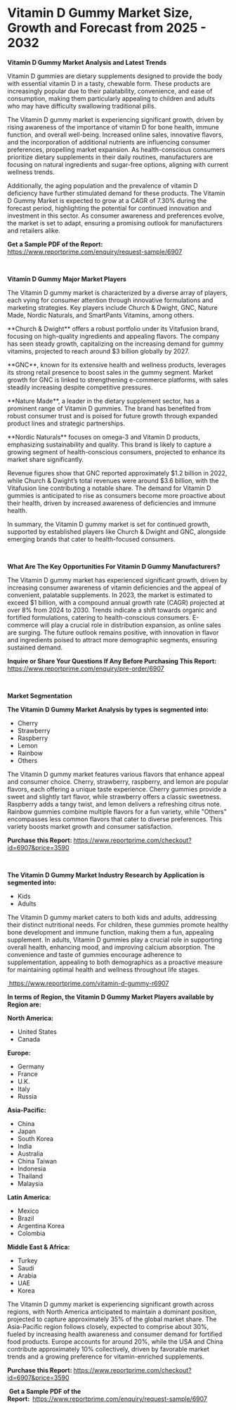 <p><h1>Vitamin D Gummy Market Size, Growth and Forecast from 2025 - 2032</h1></p><p><strong>Vitamin D Gummy Market Analysis and Latest Trends</strong></p>
<p><p>Vitamin D gummies are dietary supplements designed to provide the body with essential vitamin D in a tasty, chewable form. These products are increasingly popular due to their palatability, convenience, and ease of consumption, making them particularly appealing to children and adults who may have difficulty swallowing traditional pills.</p><p>The Vitamin D gummy market is experiencing significant growth, driven by rising awareness of the importance of vitamin D for bone health, immune function, and overall well-being. Increased online sales, innovative flavors, and the incorporation of additional nutrients are influencing consumer preferences, propelling market expansion. As health-conscious consumers prioritize dietary supplements in their daily routines, manufacturers are focusing on natural ingredients and sugar-free options, aligning with current wellness trends.</p><p>Additionally, the aging population and the prevalence of vitamin D deficiency have further stimulated demand for these products. The Vitamin D Gummy Market is expected to grow at a CAGR of 7.30% during the forecast period, highlighting the potential for continued innovation and investment in this sector. As consumer awareness and preferences evolve, the market is set to adapt, ensuring a promising outlook for manufacturers and retailers alike.</p></p>
<p><strong>Get a Sample PDF of the Report:&nbsp;</strong> <a href="https://www.reportprime.com/enquiry/request-sample/6907?utm_campaign=4555&utm_medium=2&utm_source=Github&utm_content=ia&utm_term=17052025&utm_id=vitamin-d-gummy">https://www.reportprime.com/enquiry/request-sample/6907</a></p>
<p>&nbsp;</p>
<p><strong>Vitamin D Gummy Major Market Players</strong></p>
<p><p>The Vitamin D gummy market is characterized by a diverse array of players, each vying for consumer attention through innovative formulations and marketing strategies. Key players include Church & Dwight, GNC, Nature Made, Nordic Naturals, and SmartPants Vitamins, among others. </p><p>**Church & Dwight** offers a robust portfolio under its Vitafusion brand, focusing on high-quality ingredients and appealing flavors. The company has seen steady growth, capitalizing on the increasing demand for gummy vitamins, projected to reach around $3 billion globally by 2027.</p><p>**GNC**, known for its extensive health and wellness products, leverages its strong retail presence to boost sales in the gummy segment. Market growth for GNC is linked to strengthening e-commerce platforms, with sales steadily increasing despite competitive pressures.</p><p>**Nature Made**, a leader in the dietary supplement sector, has a prominent range of Vitamin D gummies. The brand has benefited from robust consumer trust and is poised for future growth through expanded product lines and strategic partnerships. </p><p>**Nordic Naturals** focuses on omega-3 and Vitamin D products, emphasizing sustainability and quality. This brand is likely to capture a growing segment of health-conscious consumers, projected to enhance its market share significantly. </p><p>Revenue figures show that GNC reported approximately $1.2 billion in 2022, while Church & Dwight’s total revenues were around $3.6 billion, with the Vitafusion line contributing a notable share. The demand for Vitamin D gummies is anticipated to rise as consumers become more proactive about their health, driven by increased awareness of deficiencies and immune health.</p><p>In summary, the Vitamin D gummy market is set for continued growth, supported by established players like Church & Dwight and GNC, alongside emerging brands that cater to health-focused consumers.</p></p>
<p>&nbsp;</p>
<p><strong>What Are The Key Opportunities For Vitamin D Gummy Manufacturers?</strong></p>
<p><p>The Vitamin D gummy market has experienced significant growth, driven by increasing consumer awareness of vitamin deficiencies and the appeal of convenient, palatable supplements. In 2023, the market is estimated to exceed $1 billion, with a compound annual growth rate (CAGR) projected at over 8% from 2024 to 2030. Trends indicate a shift towards organic and fortified formulations, catering to health-conscious consumers. E-commerce will play a crucial role in distribution expansion, as online sales are surging. The future outlook remains positive, with innovation in flavor and ingredients poised to attract more demographic segments, ensuring sustained demand.</p></p>
<p><strong>Inquire or Share Your Questions If Any Before Purchasing This Report:</strong> <a href="https://www.reportprime.com/enquiry/pre-order/6907?utm_campaign=4555&utm_medium=2&utm_source=Github&utm_content=ia&utm_term=17052025&utm_id=vitamin-d-gummy">https://www.reportprime.com/enquiry/pre-order/6907</a></p>
<p>&nbsp;</p>
<p><strong>Market Segmentation</strong></p>
<p><strong>The Vitamin D Gummy Market Analysis by types is segmented into:</strong></p>
<p><ul><li>Cherry</li><li>Strawberry</li><li>Raspberry</li><li>Lemon</li><li>Rainbow</li><li>Others</li></ul></p>
<p><p>The Vitamin D gummy market features various flavors that enhance appeal and consumer choice. Cherry, strawberry, raspberry, and lemon are popular flavors, each offering a unique taste experience. Cherry gummies provide a sweet and slightly tart flavor, while strawberry offers a classic sweetness. Raspberry adds a tangy twist, and lemon delivers a refreshing citrus note. Rainbow gummies combine multiple flavors for a fun variety, while "Others" encompasses less common flavors that cater to diverse preferences. This variety boosts market growth and consumer satisfaction.</p></p>
<p><strong>Purchase this Report:&nbsp;</strong><a href="https://www.reportprime.com/checkout?id=6907&price=3590&utm_campaign=4555&utm_medium=2&utm_source=Github&utm_content=ia&utm_term=17052025&utm_id=vitamin-d-gummy">https://www.reportprime.com/checkout?id=6907&price=3590</a></p>
<p>&nbsp;</p>
<p><strong>The Vitamin D Gummy Market Industry Research by Application is segmented into:</strong></p>
<p><ul><li>Kids</li><li>Adults</li></ul></p>
<p><p>The Vitamin D gummy market caters to both kids and adults, addressing their distinct nutritional needs. For children, these gummies promote healthy bone development and immune function, making them a fun, appealing supplement. In adults, Vitamin D gummies play a crucial role in supporting overall health, enhancing mood, and improving calcium absorption. The convenience and taste of gummies encourage adherence to supplementation, appealing to both demographics as a proactive measure for maintaining optimal health and wellness throughout life stages.</p></p>
<p><a href="https://www.reportprime.com/vitamin-d-gummy-r6907?utm_campaign=4555&utm_medium=2&utm_source=Github&utm_content=ia&utm_term=17052025&utm_id=vitamin-d-gummy">&nbsp;https://www.reportprime.com/vitamin-d-gummy-r6907</a></p>
<p><strong>In terms of Region, the Vitamin D Gummy Market Players available by Region are:</strong></p>
<p>
    <p> <strong> North America: </strong>
        <ul>
            <li>United States</li>
            <li>Canada</li>
        </ul>
        </p> 
    <p> <strong> Europe: </strong>
        <ul>
            <li>Germany</li>
            <li>France</li>
            <li>U.K.</li>
            <li>Italy</li>
            <li>Russia</li>
        </ul>
        </p> 
    <p> <strong> Asia-Pacific: </strong>
        <ul>
            <li>China</li>
            <li>Japan</li>
            <li>South Korea</li>
            <li>India</li>
            <li>Australia</li>
            <li>China Taiwan</li>
            <li>Indonesia</li>
            <li>Thailand</li>
            <li>Malaysia</li>
        </ul>
        </p> 
    <p> <strong> Latin America: </strong>
        <ul>
            <li>Mexico</li>
            <li>Brazil</li>
            <li>Argentina Korea</li>
            <li>Colombia</li>
        </ul>
        </p> 
    <p> <strong> Middle East & Africa: </strong>
        <ul>
            <li>Turkey</li>
            <li>Saudi</li>
            <li>Arabia</li>
            <li>UAE</li>
            <li>Korea</li>
        </ul>
    </p>
    </p>
<p><p>The Vitamin D gummy market is experiencing significant growth across regions, with North America anticipated to maintain a dominant position, projected to capture approximately 35% of the global market share. The Asia-Pacific region follows closely, expected to comprise about 30%, fueled by increasing health awareness and consumer demand for fortified food products. Europe accounts for around 20%, while the USA and China contribute approximately 10% collectively, driven by favorable market trends and a growing preference for vitamin-enriched supplements.</p></p>
<p><strong>Purchase this Report: </strong><a href="https://www.reportprime.com/checkout?id=6907&price=3590&utm_campaign=4555&utm_medium=2&utm_source=Github&utm_content=ia&utm_term=17052025&utm_id=vitamin-d-gummy">https://www.reportprime.com/checkout?id=6907&price=3590</a></p>
<p>&nbsp;<strong>Get a Sample PDF of the Report:&nbsp;&nbsp;</strong><a href="https://www.reportprime.com/enquiry/request-sample/6907?utm_campaign=4555&utm_medium=2&utm_source=Github&utm_content=ia&utm_term=17052025&utm_id=vitamin-d-gummy">https://www.reportprime.com/enquiry/request-sample/6907</a></p>
<p><strong></strong></p>
<p><p></p><p></p><p></p></p>